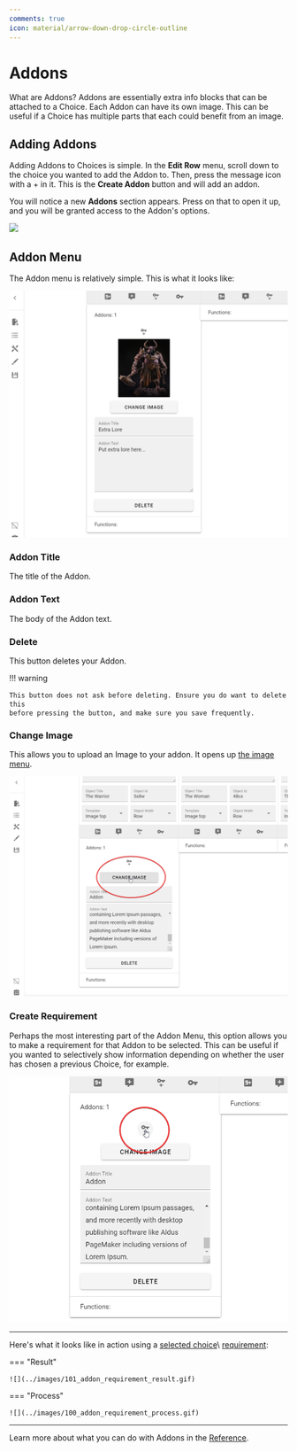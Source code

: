 ```yaml
---
comments: true
icon: material/arrow-down-drop-circle-outline
---
```


# Addons
What are Addons? Addons are essentially extra info blocks that can be attached
to a Choice. Each Addon can have its own image. This can be useful if a Choice
has multiple parts that each could benefit from an image.

## Adding Addons
Adding Addons to Choices is simple. In the **Edit Row** menu, scroll down to
the choice you wanted to add the Addon to. Then, press the message icon with a
\+ in it. This is the **Create Addon** button and will add an addon.

You will notice a new **Addons** section appears. Press on that to open it up,
and you will be granted access to the Addon's options.

![](../images/96_adding_addon.gif)

## Addon Menu
The Addon menu is relatively simple. This is what it looks like:

![](../images/97_addon_menu.png)

### Addon Title
The title of the Addon.

### Addon Text
The body of the Addon text.

### Delete
This button deletes your Addon.

!!! warning

    This button does not ask before deleting. Ensure you do want to delete this 
    before pressing the button, and make sure you save frequently.

### Change Image
This allows you to upload an Image to your addon. It opens up [the image menu].

![](../images/99_addon_image.png)

### Create Requirement
Perhaps the most interesting part of the Addon Menu, this option allows you to
make a requirement for that Addon to be selected. This can be useful if you
wanted to selectively show information depending on whether the user has chosen
a previous Choice, for example.

![](../images/98_addon_requirement.png)

---

Here's what it looks like in action using a [selected choice]\ [requirement]:

=== "Result"

    ![](../images/101_addon_requirement_result.gif)

=== "Process"

    ![](../images/100_addon_requirement_process.gif)

---

Learn more about what you can do with Addons in the [Reference].

<!-- URLs -->
[the image menu]: ../images/#the-image-menu
[Reference]: /appendix/reference/
[selected choice]: ../ids-and-requirements/#selected-choice
[requirement]: ../ids-and-requirements/#requirements